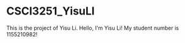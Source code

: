 # CSCI3251_YisuLI
This is the project of Yisu Li.
Hello, I'm Yisu Li!
My student number is 1155210982!

